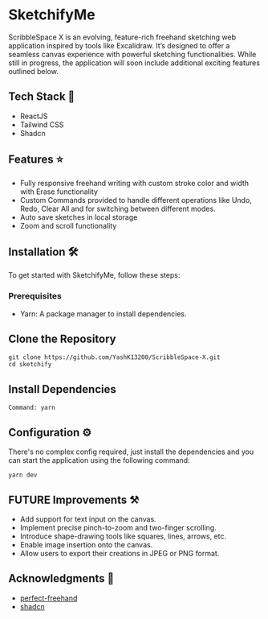 # SketchifyMe

ScribbleSpace X is an evolving, feature-rich freehand sketching web application inspired by tools like Excalidraw. It’s designed to offer a seamless canvas experience with powerful sketching functionalities. While still in progress, the application will soon include additional exciting features outlined below.


## Tech Stack 🚀

- ReactJS
- Tailwind CSS
- Shadcn

## Features ⭐
- Fully responsive freehand writing with custom stroke color and width with Erase functionality
- Custom Commands provided to handle different operations like Undo, Redo, Clear All and for switching between different modes.
- Auto save sketches in local storage
- Zoom and scroll functionality

## Installation 🛠️
To get started with SketchifyMe, follow these steps:

### Prerequisites
- Yarn: A package manager to install dependencies.

## Clone the Repository
```
git clone https://github.com/YashK13200/ScribbleSpace-X.git
cd sketchify
```

## Install Dependencies
```
Command: yarn
```

## Configuration ⚙️
There's no complex config required, just install the dependencies and you can start the application using the following command:
```
yarn dev
```

## FUTURE Improvements ⚒️
- Add support for text input on the canvas.
- Implement precise pinch-to-zoom and two-finger scrolling.
- Introduce shape-drawing tools like squares, lines, arrows, etc.
- Enable image insertion onto the canvas.
- Allow users to export their creations in JPEG or PNG format.

## Acknowledgments 🙏
- [perfect-freehand](https://www.npmjs.com/package/perfect-freehand)
- [shadcn](https://ui.shadcn.com/)
